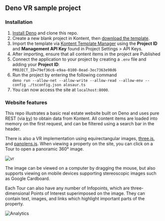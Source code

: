 ## Deno VR sample project

### Installation

1. [Install Deno](https://deno.land/#installation) and clone this repo.
2. Create a new blank project in Kontent, then [download the template](https://github.com/kentico-ericd/kontent-deno-vr/raw/master/kontent-deno-vr-template.zip).
3. Import the template via [Kontent Template Manager](https://kentico.github.io/kontent-template-manager/import) using the __Project ID__ and __Management API Key__ found in Project Settings > API Keys.
4. After importing, ensure that all content items in the project are Published
5. Connect the application to your project by creating a `.env` file and adding your __Project ID__:   
`PROJECT_ID=79ef36c6-e9aa-0100-8ead-3ec7363e98d6`
6. Run the project by entering the following command  
`deno run --allow-net --allow-write --allow-read --allow-env --config ./tsconfig.json alosaur.ts`
7. You can now access the site at `localhost:8000`.

### Website features

This repo illustrates a basic real estate website built on Deno and uses pure REST (via [ky](https://deno.land/x/ky)) to obtain data from Kontent. All content items are loaded into memory on the first request, and can be filtered using a search bar in the header.

There is also a VR implementation using equirectangular images, [three.js](https://threejs.org/), and [panolens.js](https://pchen66.github.io/Panolens/). When viewing a property on the site, you can click on a Tour to open a panoramic 360&deg; image.

![vr](/vr.jpg)

The image can be viewed on a computer by dragging the mouse, but also supports viewing on mobile devices supporting stereoscopic images such as Google Cardboard.

Each Tour can also have any number of Infopoints, which are three-dimensional Points of Interest superimposed on the image. They can contain text, images, and links which highlight important parts of the property.

![Analytics](https://kentico-ga-beacon.azurewebsites.net/api/UA-69014260-4/kentico-ericd/kontent-deno-vr?pixel)